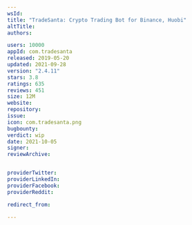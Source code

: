 ```yaml
---
wsId: 
title: "TradeSanta: Crypto Trading Bot for Binance, Huobi"
altTitle: 
authors:

users: 10000
appId: com.tradesanta
released: 2019-05-20
updated: 2021-09-28
version: "2.4.11"
stars: 3.8
ratings: 635
reviews: 451
size: 12M
website: 
repository: 
issue: 
icon: com.tradesanta.png
bugbounty: 
verdict: wip
date: 2021-10-05
signer: 
reviewArchive:


providerTwitter: 
providerLinkedIn: 
providerFacebook: 
providerReddit: 

redirect_from:

---
```



